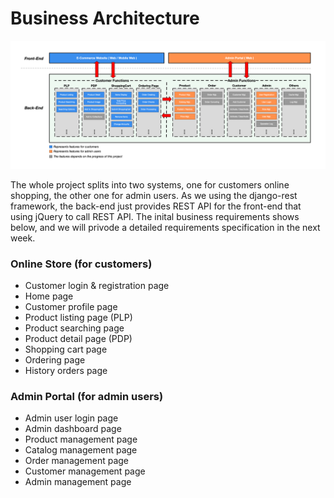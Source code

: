 # Business Architecture

![](<../../.gitbook/assets/business architecture.jpg>)

The whole project splits into two systems, one for customers online shopping, the other one for admin users. As we using the django-rest framework, the back-end just provides REST API for the front-end that using jQuery to call REST API. The inital business requirements shows below, and we will privode a detailed requirements specification in the next week.

### Online Store (for customers)

* Customer login & registration page
* Home page
* Customer profile page
* Product listing page (PLP)
* Product searching page
* Product detail page (PDP)
* Shopping cart page
* Ordering page
* History orders page

### Admin Portal (for admin users)

* Admin user login page
* Admin dashboard page
* Product management page
* Catalog management page
* Order management page
* Customer management page
* Admin management page



